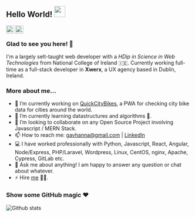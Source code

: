 ## Hello World! <img src="https://raw.githubusercontent.com/iampavangandhi/iampavangandhi/master/gifs/Hi.gif" width="30px"></h2>

<a href="https://linkedin.com/in/gavhanna">
  <img align="left" alt="Gav's Linkdein" width="22px" src="https://cdn.jsdelivr.net/npm/simple-icons@v3/icons/linkedin.svg" />
</a>
<a href="mailto:gavhanna@gmail.com">
  <img align="left" alt="Gav's Instagram" width="22px" src="https://cdn.jsdelivr.net/npm/simple-icons@v3/icons/gmail.svg" />
</a>

<br />

### Glad to see you here! 🤩

I'm a largely selt-taught web developer with a _HDip in Science in Web Technologies_ from National College of Ireland :ireland:. Currently working full-time as a full-stack developer in **Xwerx**, a UX agency based in Dublin, Ireland.

### More about me...

- 🔭 I’m currently working on [QuickCityBikes](quickcitybikes.com), a PWA for checking city bike data for cities around the world.
- 🌱 I’m currently learning datastructures and algorithms 🚀.
- 👯 I’m looking to collaborate on any Open Source Project involving Javascript / MERN Stack.
- 📫 How to reach me: gavhanna@gmail.com | [LinkedIn](https://linkedin.com/in/gavhanna)
- 💻 I have worked professionally with Python, Javascript, React, Angular, Node/Express, PHP/Laravel, Wordpress, Linux, CentOS, nginx, Apache, Cypress, GitLab etc.
- 💬 Ask me about anything! I am happy to answer any question or chat about whatever.
- ⚡ Hire [me](mailto:gavhanna@gmail.com?Subject=Hello%20Gavin) 👨‍💻.

### Show some GitHub magic ❤️

![Github stats](https://github-readme-stats.vercel.app/api?username=gavhanna&show_icons=true&hide_border=true)
